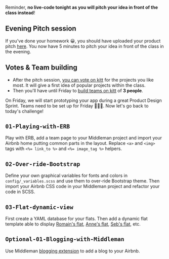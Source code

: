Reminder, **no live-code tonight as you will pitch your idea in front of the class instead**!

## Evening Pitch session

If you've done your homework 😀, you should have uploaded your product pitch [here](https://kitt.lewagon.com/camps/<user.batch_slug>/products). You now have 5 minutes to pitch your idea in front of the class in the evening.

## Votes & Team building

- After the pitch session, [you can vote on kitt](https://kitt.lewagon.com/camps/<user.batch_slug>/products) for the projects you like most. It will give a first idea of popular projects within the class.
- Then you'll have until Friday to [build teams on kitt](https://kitt.lewagon.com/camps/<user.batch_slug>/products) of **3 people**.

On Friday, we will start prototyping your app during a great Product Design Sprint. Teams need to be set up for Friday 👊👊👊. Now let's go back to today's challenge!

## `01-Playing-with-ERB`

Play with ERB, add a team page to your Middleman project and import your Airbnb home putting common parts in the layout. Replace `<a>` and `<img>` tags with `<%= link_to %>` and `<%= image_tag %>` helpers.

## `02-Over-ride-Bootstrap`

Define your own graphical variables for fonts and colors in `config/_variables.scss` and use them to over-ride Bootstrap theme. Then import your Airbnb CSS code in your Middleman project and refactor your code in SCSS.

## `03-Flat-dynamic-view`

First create a YAML database for your flats. Then add a dynamic flat template able to display [Romain's flat](http://lewagon.github.io/middleman-airbnb/flats/romain.html), [Anne's flat](http://lewagon.github.io/middleman-airbnb/flats/anne.html), [Seb's flat](http://lewagon.github.io/middleman-airbnb/flats/seb.html), etc.

## `Optional-01-Blogging-with-Middleman`

Use Middleman [blogging extension](https://middlemanapp.com/basics/blogging/) to add a blog to your Airbnb.

